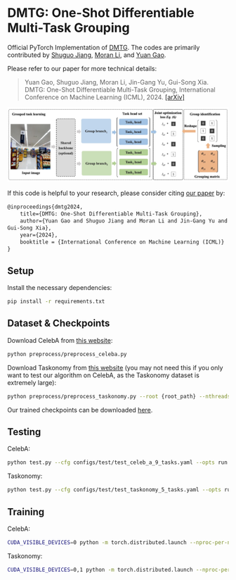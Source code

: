 # DMTG: One-Shot Differentiable Multi-Task Grouping
Official PyTorch Implementation of [DMTG](https://arxiv.org/abs/2407.05082). The codes are primarily contributed by [Shuguo Jiang](https://github.com/ShuGuoJ/), [Moran Li](https://github.com/moranli-aca), and [Yuan Gao](https://github.com/ethanygao).

Please refer to our paper for more technical details:
> Yuan Gao, Shuguo Jiang, Moran Li, Jin-Gang Yu, Gui-Song Xia. DMTG: One-Shot Differentiable Multi-Task Grouping, International Conference on Machine Learning (ICML), 2024. [[arXiv]](https://arxiv.org/abs/2407.05082)

![overview](figures/overview.png)

If this code is helpful to your research, please consider citing [our paper](https://arxiv.org/abs/2407.05082) by:

```
@inproceedings{dmtg2024,
    title={DMTG: One-Shot Differentiable Multi-Task Grouping},
    author={Yuan Gao and Shuguo Jiang and Moran Li and Jin-Gang Yu and Gui-Song Xia},
    year={2024},
    booktitle = {International Conference on Machine Learning (ICML)}
}
```

## Setup
Install the necessary dependencies:
```bash
pip install -r requirements.txt
```

## Dataset & Checkpoints
Download CelebA from [this website](https://mmlab.ie.cuhk.edu.hk/projects/CelebA/CelebA_Dialog.html):
```bash
python preprocess/preprocess_celeba.py
```

Download Taskonomy from [this website](http://taskonomy.stanford.edu/) (you may not need this if you only want to test our algorithm on CelebA, as the Taskonomy dataset is extremely large): 
```bash
python preprocess/preprocess_taskonomy.py --root {root_path} --nthreads {n_threads} --whitelist {whitelist_path}
```

Our trained checkpoints can be downloaded [here](https://1drv.ms/u/c/7a98ceef6d290667/EXiN-SXGYOhIrRoJ3vJEbMEBBr7GkwaOGf2IrBGUT1I7HA?e=GtGVn2).

## Testing
CelebA:
```bash
python test.py --cfg configs/test/test_celeb_a_9_tasks.yaml --opts run.load_ckpt_dir {2_groups.pth}
```

Taskonomy:
```bash
python test.py --cfg configs/test/test_taskonomy_5_tasks.yaml --opts run.load_ckpt_dir {3_groups.pth}
```

## Training
CelebA:
```bash
CUDA_VISIBLE_DEVICES=0 python -m torch.distributed.launch --nproc-per-node 1 train.py --cfg configs/train_celeb_a/train_celeb_a_100_epoches_2_groups_9_tasks.yaml
```

Taskonomy:  
```bash
CUDA_VISIBLE_DEVICES=0,1 python -m torch.distributed.launch --nproc-per-node 2 train.py --cfg configs/train_taskonomy/train_taskonomy_100_epoches_3_groups_5_tasks.yaml
```

